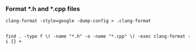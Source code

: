 ### Format *.h and *.cpp files

```
clang-format -style=google -dump-config > .clang-format


find . -type f \( -name "*.h" -o -name "*.cpp" \) -exec clang-format -i {} +
```
